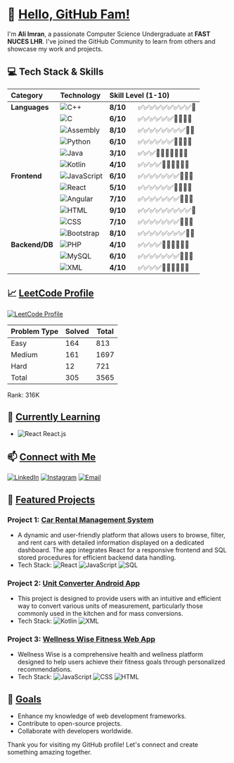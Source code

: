 # 👋 <b><u>Hello, GitHub Fam!</u></b>

I'm **Ali Imran**, a passionate Computer Science Undergraduate at **FAST NUCES LHR**. I've joined the GitHub Community to learn from others and showcase my work and projects.

## 💻 Tech Stack & Skills

| **Category** | **Technology** | **Skill Level (1-10)** |
| :--- | :--- | :--- |
| **Languages** | ![C++](https://img.shields.io/badge/-C++-00599C?logo=cplusplus&logoColor=white) | **8/10** $\quad$ ✅✅✅✅✅✅✅✅✅🔲 |
| | ![C](https://img.shields.io/badge/-C-A8B9CC?logo=c&logoColor=black) | **6/10** $\quad$ ✅✅✅✅✅✅🔲🔲🔲🔲 |
| | ![Assembly](https://img.shields.io/badge/-Assembly-6E4C13?logo=gnuemacs&logoColor=white) | **8/10** $\quad$ ✅✅✅✅✅✅✅✅🔲🔲 |
| | ![Python](https://img.shields.io/badge/-Python-3776AB?logo=python&logoColor=white) | **6/10** $\quad$ ✅✅✅✅✅✅🔲🔲🔲🔲 |
| | ![Java](https://img.shields.io/badge/-Java-007396?logo=java&logoColor=white) | **3/10** $\quad$ ✅✅✅🔲🔲🔲🔲🔲🔲🔲 |
| | ![Kotlin](https://img.shields.io/badge/-Kotlin-0095D5?logo=kotlin&logoColor=white) | **4/10** $\quad$ ✅✅✅✅🔲🔲🔲🔲🔲🔲 |
| **Frontend** | ![JavaScript](https://img.shields.io/badge/-JavaScript-F7DF1E?logo=javascript&logoColor=black) | **6/10** $\quad$ ✅✅✅✅✅✅✅🔲🔲🔲 |
| | ![React](https://img.shields.io/badge/-React-61DAFB?logo=react&logoColor=black) | **5/10** $\quad$ ✅✅✅✅✅✅🔲🔲🔲🔲 |
| | ![Angular](https://img.shields.io/badge/-Angular-DD0031?logo=angular&logoColor=white) | **7/10** $\quad$ ✅✅✅✅✅✅✅🔲🔲🔲 |
| | ![HTML](https://img.shields.io/badge/-HTML-E34F26?logo=html5&logoColor=white) | **9/10** $\quad$ ✅✅✅✅✅✅✅✅✅🔲 |
| | ![CSS](https://img.shields.io/badge/-CSS-1572B6?logo=css3&logoColor=white) | **7/10** $\quad$ ✅✅✅✅✅✅✅🔲🔲🔲 |
| | ![Bootstrap](https://img.shields.io/badge/-Bootstrap-7952B3?logo=bootstrap&logoColor=white) | **8/10** $\quad$ ✅✅✅✅✅✅✅✅🔲🔲 |
| **Backend/DB** | ![PHP](https://img.shields.io/badge/-PHP-777BB4?logo=php&logoColor=white) | **4/10** $\quad$ ✅✅✅✅🔲🔲🔲🔲🔲🔲 |
| | ![MySQL](https://img.shields.io/badge/-MySQL-4479A1?logo=mysql&logoColor=white) | **6/10** $\quad$ ✅✅✅✅✅✅✅🔲🔲🔲 |
| | ![XML](https://img.shields.io/badge/-XML-FFA500?logo=xml&logoColor=white) | **4/10** $\quad$ ✅✅✅✅🔲🔲🔲🔲🔲🔲 |


## 📈 <b><u>LeetCode Profile</u></b>

[![LeetCode Profile](https://img.shields.io/badge/LeetCode-Profile-blue?logo=leetcode&logoColor=white)](https://leetcode.com/Coconut-X)

| Problem Type    | Solved  | Total |
|-----------------|---------|-------|
| Easy            | 164     | 813   |
| Medium          | 161     | 1697  |
| Hard            | 12      | 721   |
| Total           | 305     | 3565  |
Rank: 316K




## 🌱 <b><u>Currently Learning</u></b>

- ![React](https://img.shields.io/badge/-React-61DAFB?logo=react&logoColor=black) React.js



## 📫 <b><u>Connect with Me</u></b>

[![LinkedIn](https://img.shields.io/badge/-LinkedIn-0077B5?logo=linkedin&logoColor=white)](https://www.linkedin.com/in/ali-imran-ab5844290/)
[![Instagram](https://img.shields.io/badge/-Instagram-E4405F?logo=instagram&logoColor=white&style=for-the-badge)](https://instagram.com/coconut_.x._)
[![Email](https://img.shields.io/badge/-Email-D14836?logo=gmail&logoColor=white)](mailto:coconutx453@gmail.com)

## 📂 <b><u>Featured Projects</u></b>

### Project 1: [Car Rental Management System](https://github.com/Coconut-X/Car-Rental-Management-System)
* A dynamic and user-friendly platform that allows users to browse, filter, and rent cars with detailed information displayed on a dedicated dashboard. The app integrates React for a responsive frontend and SQL stored procedures for efficient backend data handling.
* Tech Stack: ![React](https://img.shields.io/badge/-React-61DAFB?logo=react\&logoColor=black) ![JavaScript](https://img.shields.io/badge/-JavaScript-F7DF1E?logo=javascript\&logoColor=black) ![SQL](https://img.shields.io/badge/-SQL-4479A1?logo=mysql\&logoColor=white)

### Project 2: [Unit Converter Android App](https://github.com/Coconut-X/Conversions-Application)
- This project is designed to provide users with an intuitive and efficient way to convert various units of measurement, particularly those commonly used in the kitchen and for mass conversions.
- Tech Stack: ![Kotlin](https://img.shields.io/badge/-Kotlin-0095D5?logo=kotlin&logoColor=white) ![XML](https://img.shields.io/badge/-XML-FFA500?logo=xml&logoColor=white) 

### Project 3: [Wellness Wise Fitness Web App](https://github.com/Coconut-X/Wellness-Wise-Fitness-Web-App)
- Wellness Wise is a comprehensive health and wellness platform designed to help users achieve their fitness goals through personalized recommendations.
- Tech Stack: ![JavaScript](https://img.shields.io/badge/-JavaScript-F7DF1E?logo=javascript&logoColor=black) ![CSS](https://img.shields.io/badge/-CSS-1572B6?logo=css3&logoColor=white)  ![HTML](https://img.shields.io/badge/-HTML-E34F26?logo=html5&logoColor=white) 

## 🎯 <b><u>Goals</u></b>

- Enhance my knowledge of web development frameworks.
- Contribute to open-source projects.
- Collaborate with developers worldwide.

Thank you for visiting my GitHub profile! Let's connect and create something amazing together.
